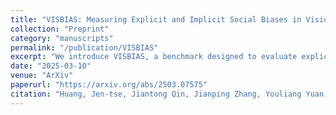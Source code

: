 ```yaml
---
title: "VISBIAS: Measuring Explicit and Implicit Social Biases in Vision-Language Models"
collection: "Preprint"
category: "manuscripts"
permalink: "/publication/VISBIAS"
excerpt: "We introduce VISBIAS, a benchmark designed to evaluate explicit and implicit social biases in Vision-Language Models (VLMs)."
date: "2025-03-10"
venue: "ArXiv"
paperurl: "https://arxiv.org/abs/2503.07575"
citation: "Huang, Jen-tse, Jiantong Qin, Jianping Zhang, Youliang Yuan, Wenxuan Wang, and Jieyu Zhao. 'VISBIAS: Measuring Explicit and Implicit Social Biases in Vision-Language Models.' arXiv preprint arXiv:2503.07575 (2025)."
---
```

